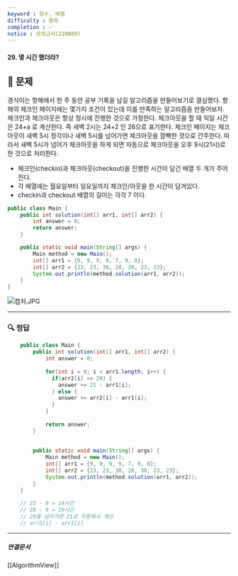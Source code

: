 ```yaml
---
keyword : 정수, 배열
difficulty : 중하
completion : ✅
notice : 모의고사(220809)
---
```


#### 29. 몇 시간 했더라?

## 📝 문제

 경식이는 항해에서 한 주 동안 공부 기록을 남길 알고리즘을 만들어보기로 결심했다. 항해의 체크인 페이지에는 몇가지 조건이 있는데 이를 만족하는 알고리즘을 만들어보자. 체크인과 체크아웃은 항상 정시에 진행한 것으로 가정한다. 체크아웃을 할 때 익일 시간은 24+a 로 계산한다. 즉 새벽 2시는 24+2 인 26으로 표기한다. 체크인 페이지는 체크아웃이 새벽 5시 정각이나 새벽 5시를 넘어가면 체크아웃을 깜빡한 것으로 간주한다. 따라서 새벽 5시가 넘어가 체크아웃을 하게 되면 자동으로 체크아웃을 오후 9시(21시)로 한 것으로 처리한다.

- 체크인(checkin)과 체크아웃(checkout)을 진행한 시간이 담긴 배열 두 개가 주어진다. 
- 각 배열에는 월요일부터 일요일까지 체크인/아웃을 한 시간이 담겨있다. 
- checkin과 checkout 배열의 길이는 각각 7 이다.

```java
public class Main {
    public int solution(int[] arr1, int[] arr2) {
        int answer = 0;
        return answer;
    }

    public static void main(String[] args) {
        Main method = new Main();
        int[] arr1 = {9, 9, 9, 9, 7, 9, 8};
        int[] arr2 = {23, 23, 30, 28, 30, 23, 23};
        System.out.println(method.solution(arr1, arr2));
    }
}
```

![캡처.JPG](C:\Users\User\iCloudDrive\iCloud~md~obsidian\g4dalcom\img\mokexam1.jpg)



---

### 🔍 정답
```java
    public class Main {
        public int solution(int[] arr1, int[] arr2) {
            int answer = 0;
    
            for(int i = 0; i < arr1.length; i++) {
              if(arr2[i] >= 29) {
                answer += 21 - arr1[i];
              } else {
                answer += arr2[i] - arr1[i];
              }
            }
          
            return answer;
        }
    
      
        public static void main(String[] args) {
            Main method = new Main();
            int[] arr1 = {9, 9, 9, 9, 7, 9, 8};
            int[] arr2 = {23, 23, 30, 28, 30, 23, 23};
            System.out.println(method.solution(arr1, arr2));
        }
    }
    
    // 23 - 9 = 14시간
    // 28 - 9 = 19시간
    // 29를 넘어가면 21로 치환해서 계산
    // arr2[i] - arr1[i]
```



---

##### 연결문서

[[AlgorithmView]]